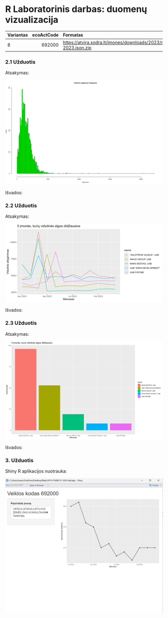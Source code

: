 # R Laboratorinis darbas: duomenų vizualizacija

|Variantas | ecoActCode|Formatas          |
|:---------|----------:|:-----------------|
|8         |     692000|https://atvira.sodra.lt/imones/downloads/2023/monthly-2023.json.zip|


### 2.1 Užduotis

Atsakymas:

![histograma](img/1_Graph.png)

Išvados:

### 2.2 Užduotis

Atsakymas:

![atlyginimai](img/Graph_2.png)

Išvados:


### 2.3 Užduotis

Atsakymas:

![apdraustieji](img/Graph_3.png)

Išvados:


### 3. Užduotis

Shiny R aplikacijos nuotrauka:

![shiny app](img/Shiny_App.png)
